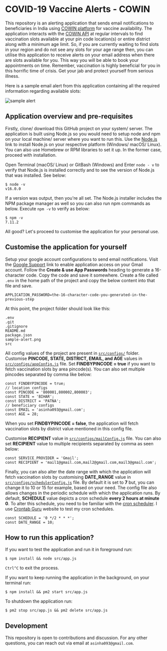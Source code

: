 # COVID-19 Vaccine Alerts - COWIN

This repository is an alerting application that sends email notifications to beneficiaries in India using [COWIN platform](https://www.cowin.gov.in/home) for vaccine availability. The application interacts with the [COWIN API](https://apisetu.gov.in/public/marketplace/api/cowin) at regular intervals to find vaccination slots available at your pin code location(s) or entire district along with a minimum age limit. So, if you are currently waiting to find slots in your region and do not see any slots for your age range then, you can utilise this application to receive alerts on your email address when there are slots available for you. This way you will be able to book your appointments on time. Remember, vaccination is highly beneficial for you in this horrific time of crisis. Get your jab and protect yourself from serious illness.

Here is a sample email alert from this application containing all the required information regarding available slots:

![sample alert](https://github.com/sinhadotabhinav/covid-19-vaccine-alerts-cowin/blob/master/sample-alert.png?raw=true)

## Application overview and pre-requisites

Firstly, clone/ download this GitHub project on your system/ server. The application is built using Node.js so you would need to setup node and npm on your local machine/ server where you want to run this. Use the [Node.js](https://nodejs.org/en/download "Node.js Homepage") link to install Node.js on your respective platform (Windows/ macOS/ Linux). You can also use Homebrew or RPM libraries to set it up. In the former case, proceed with installation.

Open Terminal (macOS/ Linux) or GitBash (Windows) and Enter `node - v` to verify that Node.js is installed correctly and to see the version of Node.js that was installed. See below:

```
$ node -v
v16.0.0
```

If a version was output, then you're all set. The Node.js installer includes the NPM package manager as well so you can also run npm commands as below. Execute `npm -v` to verify as below:

```
$ npm -v
7.11.2
```
All good? Let's proceed to customise the application for your personal use.

## Customise the application for yourself

Setup your google account configurations to send email notifications. Visit the [Google Support](https://support.google.com/accounts/answer/185833?p=InvalidSecondFactor&visit_id=637554658548216477-2576856839&rd=1 "Google Account Support") link to enable application access on your Gmail account. Follow the **Create & use App Passwords** heading to generate a 16-character code. Copy the code and save it somewhere. Create a file called `.env` in the home path of the project and copy the below content into that file and save.

```
APPLICATION_PASSWORD=the-16-character-code-you-generated-in-the-previous-step
```

At this point, the project folder should look like this:
```
.env
.git
.gitignore
README.md
package.json
sample-alert.png
src
```

All config values of the project are present in [`src/configs/`](https://github.com/sinhadotabhinav/covid-19-vaccine-alerts-cowin/blob/master/src/configs) folder. Customise **PINCODE, STATE, DISTRICT, EMAIL, and AGE** values in [`src/configs/appConfig.js`](https://github.com/sinhadotabhinav/covid-19-vaccine-alerts-cowin/blob/master/src/configs/appConfig.js) file. Set **FINDBYPINCODE = true** if you want to fetch vaccination slots by area pincode(s). You can also set multiple pincodes separated by comma like below:
```
const FINDBYPINCODE = true;
// location configs
const PINCODE = '800001,800002,800003';
const STATE = 'BIHAR';
const DISTRICT = 'PATNA';
// beneficiary configs
const EMAIL = 'asinha093@gmail.com';
const AGE = 28;
```
When you set **FINDBYPINCODE = false**, the application will fetch vaccination slots by district value mentioned in this config file.

Customise **RECIPIENT** value in [`src/configs/mailConfig.js`](https://github.com/sinhadotabhinav/covid-19-vaccine-alerts-cowin/blob/master/src/configs/mailConfig.js) file. You can also set **RECIPIENT** value to multiple recipients separated by comma as seen below:
```
const SERVICE_PROVIDER = 'Gmail';
const RECIPIENT = 'mail1@gmail.com,mail2@gmail.com,mail3@gmail.com';
```

Finally, you can also alter the date range with which the application will fetch vaccination slots by customising **DATE_RANGE** value in [`src/configs/schedulerConfig.js`](https://github.com/sinhadotabhinav/covid-19-vaccine-alerts-cowin/blob/master/src/configs/schedulerConfig.js) file. By default it is set to **7** but, you can change it to 10 or 15 for example, based on your need. The config file also allows changes in the periodic schedule with which the application runs. By default, **SCHEDULE** value depicts a cron schedule **every 2 hours at minute 0**. To alter this schedule, you need to be familiar with the [cron scheduler](https://linuxhint.com/cron_jobs_complete_beginners_tutorial/#:~:text=The%20scheduled%20commands%20and%20scripts,Task%20Scheduler%20in%20Windows%20OS). I use [Crontab Guru](https://crontab.guru) website to test my cron schedules.

```
const SCHEDULE = '0 */2 * * *';
const DATE_RANGE = 10;
```

## How to run this application?

If you want to test the application and run it in foreground run:

`$ npm install && node src/app.js`

`Ctrl^C` to exit the process.

If you want to keep running the application in the background, on your terminal run:

`$ npm install && pm2 start src/app.js`

To shutdown the application run:

`$ pm2 stop src/app.js && pm2 delete src/app.js`

## Development

This repository is open to contributions and discussion. For any other questions, you can reach out via email at `asinha093@gmail.com`.
